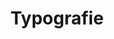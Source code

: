 ---
layout: pattern.njk
tags: 
    - lean_it
    - lean_basics_it
    - page
key: typography-lean_it
title: Typografie
parent: basics-lean_it
image: mobile/overview/typography.webp
keywords: typografie, titel, text, fliesstext
order: 50
availablelanguages: 
    - de
    - en
---